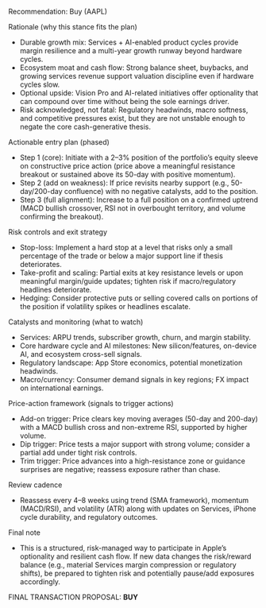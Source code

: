 Recommendation: Buy (AAPL)

Rationale (why this stance fits the plan)
- Durable growth mix: Services + AI-enabled product cycles provide margin resilience and a multi-year growth runway beyond hardware cycles.
- Ecosystem moat and cash flow: Strong balance sheet, buybacks, and growing services revenue support valuation discipline even if hardware cycles slow.
- Optional upside: Vision Pro and AI-related initiatives offer optionality that can compound over time without being the sole earnings driver.
- Risk acknowledged, not fatal: Regulatory headwinds, macro softness, and competitive pressures exist, but they are not unstable enough to negate the core cash-generative thesis.

Actionable entry plan (phased)
- Step 1 (core): Initiate with a 2–3% position of the portfolio’s equity sleeve on constructive price action (price above a meaningful resistance breakout or sustained above its 50-day with positive momentum).
- Step 2 (add on weakness): If price revisits nearby support (e.g., 50-day/200-day confluence) with no negative catalysts, add to the position.
- Step 3 (full alignment): Increase to a full position on a confirmed uptrend (MACD bullish crossover, RSI not in overbought territory, and volume confirming the breakout).

Risk controls and exit strategy
- Stop-loss: Implement a hard stop at a level that risks only a small percentage of the trade or below a major support line if thesis deteriorates.
- Take-profit and scaling: Partial exits at key resistance levels or upon meaningful margin/guide updates; tighten risk if macro/regulatory headlines deteriorate.
- Hedging: Consider protective puts or selling covered calls on portions of the position if volatility spikes or headlines escalate.

Catalysts and monitoring (what to watch)
- Services: ARPU trends, subscriber growth, churn, and margin stability.
- Core hardware cycle and AI milestones: New silicon/features, on-device AI, and ecosystem cross-sell signals.
- Regulatory landscape: App Store economics, potential monetization headwinds.
- Macro/currency: Consumer demand signals in key regions; FX impact on international earnings.

Price-action framework (signals to trigger actions)
- Add-on trigger: Price clears key moving averages (50-day and 200-day) with a MACD bullish cross and non-extreme RSI, supported by higher volume.
- Dip trigger: Price tests a major support with strong volume; consider a partial add under tight risk controls.
- Trim trigger: Price advances into a high-resistance zone or guidance surprises are negative; reassess exposure rather than chase.

Review cadence
- Reassess every 4–8 weeks using trend (SMA framework), momentum (MACD/RSI), and volatility (ATR) along with updates on Services, iPhone cycle durability, and regulatory outcomes.

Final note
- This is a structured, risk-managed way to participate in Apple’s optionality and resilient cash flow. If new data changes the risk/reward balance (e.g., material Services margin compression or regulatory shifts), be prepared to tighten risk and potentially pause/add exposures accordingly.

FINAL TRANSACTION PROPOSAL: **BUY**